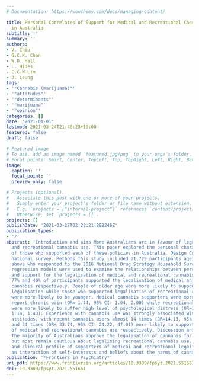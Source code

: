 ```yaml
---
# Documentation: https://wowchemy.com/docs/managing-content/

title: Personal Correlates of Support for Medical and Recreational Cannabis Legalization
  in Australia
subtitle: ''
summary: ''
authors:
- V. Chiu
- G.C.K. Chan
- W.D. Hall
- L. Hides
- C.C.W Lim
- J. Leung
tags:
- '"Cannabis (marijuana)"'
- '"attitudes"'
- '"determinants"'
- '"marijuana"'
- '"opinion"'
categories: []
date: '2021-01-01'
lastmod: 2021-03-24T21:48:23+10:00
featured: false
draft: false

# Featured image
# To use, add an image named `featured.jpg/png` to your page's folder.
# Focal points: Smart, Center, TopLeft, Top, TopRight, Left, Right, BottomLeft, Bottom, BottomRight.
image:
  caption: ''
  focal_point: ''
  preview_only: false

# Projects (optional).
#   Associate this post with one or more of your projects.
#   Simply enter your project's folder or file name without extension.
#   E.g. `projects = ["internal-project"]` references `content/project/deep-learning/index.md`.
#   Otherwise, set `projects = []`.
projects: []
publishDate: '2021-03-27T02:28:21.898246Z'
publication_types:
- '2'
abstract: 'Introduction and aims More Australians are in favour of legalising medical
  and recreational cannabis use. This paper explored the personal characteristics
  of those who supported each of these policies in Australia. Design Cross-sectional
  national survey. Methods This study included 21,729 participants aged 18 years and
  above who responded to the 2016 National Drug Strategy Household Survey. Logistic
  regression models were used to examine the relationships between personal characteristics
  and support for the legalisation of medical and recreational cannabis. Results Overall,
  77% and 40% of participants supported the legalisation of medical and recreational
  cannabis respectively. People of older age were more likely to support medical cannabis
  legalisation while those who supported legalisation of recreational cannabis use
  were more likely to be younger. Medical cannabis supporters were more likely to
  report chronic pain (OR= 1.44, 95% CI: 1.04, 2.00) while recreational cannabis supporters
  were more likely to suffer high level of psychological distress (OR=1.28, 95% CI:
  1.14, 1.43). Experience with cannabis use was strongly associated with supportive
  attitudes, with recent cannabis users almost 14 times (OR=14.13, 95% CI: 5.37, 37.20)
  and 34 times (OR= 33.74, 95% CI: 24.22, 47.01) more likely to support the legalisation
  of medical and recreational cannabis use respectively. Discussion and conclusions
  The majority of Australians approve the legalisation of cannabis for medicinal purposes
  but most remain cautious about legalising recreational cannabis use. The sociodemographic
  and clinical profile of supporters of medical and recreational legalisation reflects
  an interaction of self-interests and beliefs about the harms of cannabis use.'
publication: '*Frontiers in Psychiatry*'
url_pdf: https://www.frontiersin.org/articles/10.3389/fpsyt.2021.551661/full
doi: 10.3389/fpsyt.2021.551661
---
```


